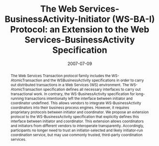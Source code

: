 ---
abstract: The Web Services Transaction protocol family includes the WS-AtomicTransaction
  and the WSBusinessActivity specifications in order to carry out distributed transactions
  in a Web Services (WS) environment. The WS-AtomicTransaction specification defines
  all necessary interfaces to carry out transactional work. In contrary, the WS-BusinessActivity
  specification for long-running transactions intentionally left the interface between
  initiator and coordinator undefined. This allows vendors to integrate WS-BusinessActivity
  coordinators into their business process engines. However, it requires proprietary
  protocols between initiator and coordinator. We propose an extension protocol to
  the WS-BusinessActivity specification that explicitly defines this interface between
  initiator and coordinator. This extension allows coordinators and initiators from
  different vendors to interoperate transparently. Accordingly, participants no longer
  need to trust an initiator-selected and likely initiator-run coordination service,
  but may use commonly trusted, third-party coordination services.
authors:
- Hannes Erven
- Georg Hicker
- Christian Huemer
- Marco Zapletal
date: '2007-07-09'
featured: false
links:
- name: Publik
  url: https://publik.tuwien.ac.at/showentry.php?ID=141391&lang=2
publication_types:
- '1'
publishDate: '2007-07-09'
specifics: 'Vortrag: 2007 IEEE International Conference on Web Services (ICWS 2007),
  Salt Lake City, Utah, USA; 09.07.2007 - 13.07.2007; in: "2007 IEEE International
  Conference on Web Services (ICWS 2007)", IEEE Computer Society, Los Alamitos, CA,
  USA (2007), ISBN: 0-7695-2924-0; S. 216 - 224.'
title: 'The Web Services-BusinessActivity-Initiator (WS-BA-I) Protocol: an Extension
  to the Web Services-BusinessActivity Specification'
url_pdf: http://publik.tuwien.ac.at/files/pub-inf_5006.pdf
---